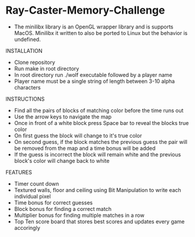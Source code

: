 # Ray-Caster-Memory-Challenge
- The minilibx library is an OpenGL wrapper library and is supports MacOS. Minilibx it written to also be ported to Linux but
  the behavior is undefined.
  
INSTALLATION
- Clone repository
- Run make in root directory
- In root directory run ./wolf executable followed by a player name
- Player name must be a single string of length between 3-10 alpha characters


INSTRUCTIONS
- Find all the pairs of blocks of matching color before the time runs out
- Use the arrow keys to navigate the map
- Once in front of a white block press Space bar to reveal the blocks true color
- On first guess the block will change to it's true color
- On second guess, if the block matches the previous guess the pair will be removed from the map and a time bonus will be added
- If the guess is incorrect the block will remain white and the previous block's color will change back to white

FEATURES
- Timer count down
- Textured walls, floor and ceiling using Bit Manipulation to write each individual pixel
- Time bonus for correct guesses
- Block bonus for finding a correct match
- Multiplier bonus for finding multiple matches in a row
- Top Ten score board that stores best scores and updates every game accoringly
